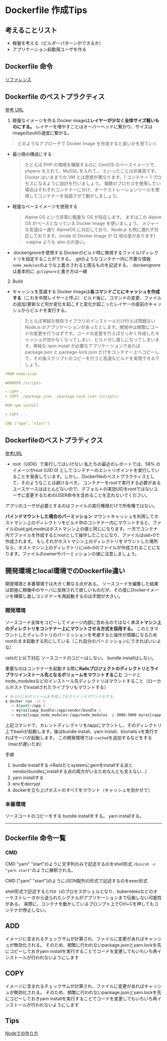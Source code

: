 # Dockerfile 作成Tips

## 考えることリスト

- 軽量を考える（ビルダーパターンができるか）
- アプリケーション起動用ユーザを作る

## Dockerfile 命令

[リファレンス](https://docs.docker.jp/engine/reference/builder.html)

## Dockerfile のベストプラクティス

[参考 URL](https://y-ohgi.com/introduction-docker/3_production/dockerfile/)

1. 軽量なイメージを作る
   Docker imageは**レイヤーが少なく全体サイズ軽いものにする。**
   レイヤーを増やすことはオーバーヘッドに繋がり、サイズはimageのpullの速度に繋がる。

> どのようなアプローチで Docker Image を作成すると良いかを見ていく

- 最小限の構成にする

  > たとえば PHP の環境を構築するのに CentOS のベースイメージで、phpenv を入れて、MySQL を入れて、、といったことは非推奨です。
  > Docker はいままでの VM とは思想が異なります。1 コンテナー 1 プロセスになるように設計を行いましょう。
  > 複数のプロセスを使用したい場合はそれぞれコンテナーに分け、オーケストレーションツールを使用してコンテナーを協調させて動かしましょう。

- 軽量なベースイメージを使用する

  > Alpine OS という非常に軽量な OS が存在します。
  > まずはこの Alpine OS がベースとなっている Docker Image を使いましょう。
  > メジャーな言語は一通り AlpineOS に対応しており、Node.js も例に漏れず対応しております。(node の Docker Image が 12 倍の差があります)
  > →alpine よりも slim のが良い。

- .dockerignoreを使用する
  Dockerのビルド時に無視するファイル/ディレクトリを指定することができる。
  .gitのようなコンテナー内に不要な情報`node_modules`のような上書きされると困るものを記述する。
  .dockerignoreは基本的に`.gitignore`と書き方は一緒

2. Build

- キャッシュを意識する
  Docker Imageは**各コマンドごとにキャッシュを作成する**（これを中間レイヤーと呼ぶ）
  ビルド後に、コマンドの変更、ファイルの追加/更新など何か変化を起こすと変化が起こったレイヤーの直前のキャッシュからビルドを実行する。
  > たとえば単純な依存ライブラリのインストールだけ行えば問題ない Node.js のアプリケーションがあったとします。開発中は頻繁にコードの変更を行うはずです。コードの変更を行えばせっかく作成したキャッシュが効かなくなってしまい、ビルドのし直しになってしまいます。単純な npm install が必要なアプリケーションであれば package.json と package-lock.json だけをコンテナー上へコピーして、その後スクリプトのコピーを行うと高速なビルドを実現できるでしょう。

```yml
FROM node:slim

WORKDIR /scripts

- COPY . .
+ COPY ./package.json ./package-lock.json /scripts/

RUN npm install

+ COPY . .

CMD ["npm", "start"]
```

## Dockerfileのベストプラティクス

[参考URL](https://sysdig.jp/blog/dockerfile-best-practices/)

- root（UID0）で実行してはいけない
私たちの最近のレポートでは、58% のイメージがroot (UID 0) としてコンテナーのエントリポイントを実行していることを発表しています。しかし、Dockerfileのベストプラクティスとして、そのようなことは避けるべき。
コンテナーをrootで実行する必要があるユースケースはほとんどないので、デフォルトの実効UIDをrootではないユーザに変更するためのUSER命令を含めることを忘れないでください。

アプリのユーザが必要とするのはファイルの実行権限だけで所有権ではない。

**バインドマウントした場合のパーミッション**
マウントキャッシュを利用してホストマシン上のディレクトリをビルド中のコンテナー内にマウントすると、ファイルのuid,gid,modeはホストマシン上の値と同じになります。一方でコンテナ内でファイルを作成するとrootとして操作したことになり、ファイルはuid=0で作成されます。
もしそれがホストマシン上のディレクトリをマウントした場所なら、ホストマシン上のディレクトリにuid=0のファイルが作成されることになります。ファイルのownerやパーミッションの値に注意しましょう。


## 開発環境とlocal環境でのDockerfile違い

開発環境と本番環境では大きく異なる点がある。
ソースコードを編集した結果は即座に稼働中のサーバに反映されて欲しいものだが、その度にDockerイメージを構築し直しコンテナーを再起動するのは手間が大きい。


### 開発環境

ソースコード全体をコピーしてイメージ内部に含めるのではなく**ホストマシン上のディレクトリをコンテナー上にマウントさせる方式を採用する。**
このときマウントしたディレクトリのパーミッションを考慮すると操作が煩雑になるためrootのまま起動する形にしている（これ自分のパーミッションにできればいいよな）

railsだと以下対応
ソースコードのコピーはしない。
bundle installはしない。

重要なのはコンテナーを起動する際に**Railsプロジェクトのディレクトリとライブラリインストール先となるボリュームをマウントすること**
コードとnode_modulesなどのインストール先ディレクトリはマウントすること（ローカルホストでinstallされたライブラリもマウントする）

```sh
# あらかじめボリュームを作成しておきバインドマウントをする。
$ docker run -it \
  -v $(pwd):/app \
  -v myrailsapp_bundle:/app/vendor/bundle \
  -v myrailsapp_node_modules:/app/node_modules -p 3000:3000 myrailsapp
```
上記コマンドで、カレントディレクトリを/appにマウントし、そのディレクトリ上でbashが起動します。後はbundle install、yarn install、bin/rails sを実行すればサーバが起動します。
この開発環境では`:cached`を追加するなどをする（macが遅いため）

手順

1. bundle installする→Railsだとsystemにgemをinstallする派とvendor/bundleにinstallする派の両方がいるためなんとも言えない...）
2. yarn installする
3. envをdecrypt
4. dockerを立ち上げホストのすべてをマウント（キャッシュを効かせて）

### 本番環境

ソースコードのコピーをする
bundle installをする。
yarn installする。

---

## Dockerfile 命令一覧

### CMD

CMD "yarn" "start"のように文字列のみで記述するのをshell形式
`/bin/sh -c "yarn start"`のように解釈される。


CMD ["yarn" "start"]のようにJSON配列の形式で記述するのをexec形式

shell形式で記述すると`PID 1`のプロセスがシェルとなり、kubernetesなどのオーケストレータから送られたシグナルがアプリケーションまで伝搬しない可能性がある。
実際に、コンテナを動かしているプロンプト上でCtrl+Cを押してもコンテナが停止しない。

## ADD

イメージに含まれるチェックサムが計算され、ファイルに変更があればキャッシュが無効化される。
そのため、頻繁に行われないpackage.jsonとyarn.lockを先にコピーしておきyarn installを実行することでコードを変更してもいちいち再インストールが行われないようにします

## COPY


イメージに含まれるチェックサムが計算され、ファイルに変更があればキャッシュが無効化される。
そのため、頻繁に行われないpackage.jsonとyarn.lockを先にコピーしておきyarn installを実行することでコードを変更してもいちいち再インストールが行われないようにします

## Tips

[Nodeでの作り方](https://blog.shinonome.io/nodejs-docker/)